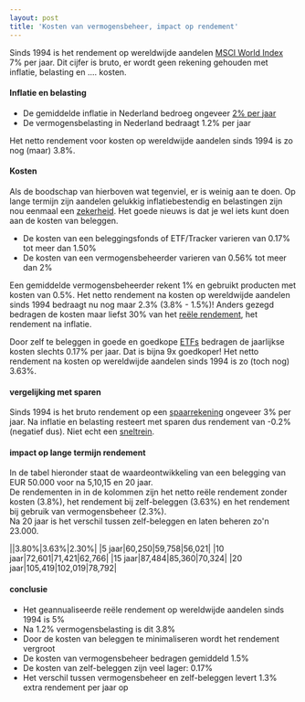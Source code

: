 ```yaml
---
layout: post
title: 'Kosten van vermogensbeheer, impact op rendement'
---
```


Sinds 1994 is het rendement op wereldwijde aandelen [MSCI World Index](https://www.msci.com/resources/factsheets/index_fact_sheet/msci-world-index.pdf) 7% per jaar.
Dit cijfer is bruto, er wordt geen rekening gehouden met inflatie, belasting en .... kosten.

#### Inflatie en belasting

* De gemiddelde inflatie in Nederland bedroeg ongeveer [2% per jaar](http://statline.cbs.nl/Statweb/publication/?DM=SLNL&PA=70936NED&D1=0&D2=415,428,441,454,467,480,493,506,519,532,545,558,571,584,597,610,623,636,649,662,675,l&HDR=T&STB=G1&VW=T)
* De vermogensbelasting in Nederland bedraagt 1.2% per jaar

Het netto rendement voor kosten op wereldwijde aandelen sinds 1994 is zo nog (maar) 3.8%.

#### Kosten 

Als de boodschap van hierboven wat tegenviel, er is weinig aan te doen. Op lange termijn zijn aandelen gelukkig inflatiebestendig en belastingen zijn nou eenmaal een [zekerheid](http://freakonomics.com/2011/02/17/quotes-uncovered-death-and-taxes/). Het goede nieuws is dat je wel iets kunt doen aan de kosten van beleggen.

* De kosten van een beleggingsfonds of ETF/Tracker varieren van 0.17% tot meer dan 1.50%
* De kosten van een vermogensbeheerder varieren van 0.56% tot meer dan 2%

Een gemiddelde vermogensbeheerder rekent 1% en gebruikt producten met kosten van 0.5%. Het netto rendement na kosten op wereldwijde aandelen sinds 1994 bedraagt nu nog maar 2.3% (3.8% - 1.5%)!
Anders gezegd bedragen de kosten maar liefst 30% van het [reële rendement](http://www.economielokaal.nl/reele-rente-reele-rendement/), het rendement na inflatie.

Door zelf te beleggen in goede en goedkope [ETFs](http://www.morningstar.nl/nl/etf/snapshot/snapshot.aspx?id=0P0000G5T2&tab=5) bedragen de jaarlijkse kosten slechts 0.17% per jaar. Dat is bijna 9x goedkoper!
Het netto rendement na kosten op wereldwijde aandelen sinds 1994 is zo (toch nog) 3.63%.

#### vergelijking met sparen

Sinds 1994 is het bruto rendement op een [spaarrekening](http://sdw.ecb.europa.eu/quickview.do?SERIES_KEY=143.FM.M.U2.EUR.RT.MM.EURIBOR3MD_.HSTA) ongeveer 3% per jaar. 
Na inflatie en belasting resteert met sparen dus rendement van -0.2% (negatief dus). Niet echt een [sneltrein](https://www.google.nl/search?q=sneltreinsparen&oq=sneltreinsparen).


#### impact op lange termijn rendement

In de tabel hieronder staat de waardeontwikkeling van een belegging van EUR 50.000 voor na 5,10,15 en 20 jaar.<br>
De rendementen in in de kolommen zijn het netto reële rendement zonder kosten (3.8%), het rendement bij zelf-beleggen (3.63%) en het rendement bij gebruik van vermogensbeheer (2.3%).<br>
Na 20 jaar is het verschil tussen zelf-beleggen en laten beheren zo'n 23.000.

||3.80%|3.63%|2.30%|
|5 jaar|60,250|59,758|56,021|
|10 jaar|72,601|71,421|62,766|
|15 jaar|87,484|85,360|70,324|
|20 jaar|105,419|102,019|78,792|

#### conclusie

- Het geannualiseerde reële rendement op wereldwijde aandelen sinds 1994 is 5%
- Na 1.2% vermogensbelasting is dit 3.8%
- Door de kosten van beleggen te minimaliseren wordt het rendement vergroot
- De kosten van vermogensbeheer bedragen gemiddeld 1.5%
- De kosten van zelf-beleggen zijn veel lager: 0.17%
- Het verschil tussen vermogensbeheer en zelf-beleggen levert 1.3% extra rendement per jaar op
